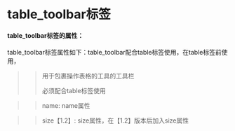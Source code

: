 # **table\_toolbar标签**

#### **table\_toolbar标签的属性：**

table\_toolbar标签属性如下：table\_toolbar配合table标签使用，在table标签前使用，
> >
> > 用于包裹操作表格的工具的工具栏
> >
> > 必须配合table标签使用

>>   name: name属性

>>   size【1.2】: size属性，在【1.2】版本后加入size属性



